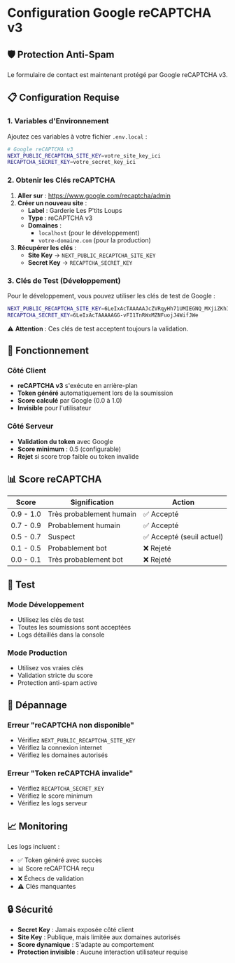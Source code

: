 # Configuration Google reCAPTCHA v3

## 🛡️ Protection Anti-Spam

Le formulaire de contact est maintenant protégé par Google reCAPTCHA v3.

## 📋 Configuration Requise

### 1. Variables d'Environnement

Ajoutez ces variables à votre fichier `.env.local` :

```bash
# Google reCAPTCHA v3
NEXT_PUBLIC_RECAPTCHA_SITE_KEY=votre_site_key_ici
RECAPTCHA_SECRET_KEY=votre_secret_key_ici
```

### 2. Obtenir les Clés reCAPTCHA

1. **Aller sur** : https://www.google.com/recaptcha/admin
2. **Créer un nouveau site** :
   - **Label** : Garderie Les P'tits Loups
   - **Type** : reCAPTCHA v3
   - **Domaines** : 
     - `localhost` (pour le développement)
     - `votre-domaine.com` (pour la production)
3. **Récupérer les clés** :
   - **Site Key** → `NEXT_PUBLIC_RECAPTCHA_SITE_KEY`
   - **Secret Key** → `RECAPTCHA_SECRET_KEY`

### 3. Clés de Test (Développement)

Pour le développement, vous pouvez utiliser les clés de test de Google :

```bash
NEXT_PUBLIC_RECAPTCHA_SITE_KEY=6LeIxAcTAAAAAJcZVRqyHh71UMIEGNQ_MXjiZKhI
RECAPTCHA_SECRET_KEY=6LeIxAcTAAAAAGG-vFI1TnRWxMZNFuojJ4WifJWe
```

⚠️ **Attention** : Ces clés de test acceptent toujours la validation.

## 🔧 Fonctionnement

### Côté Client
- **reCAPTCHA v3** s'exécute en arrière-plan
- **Token généré** automatiquement lors de la soumission
- **Score calculé** par Google (0.0 à 1.0)
- **Invisible** pour l'utilisateur

### Côté Serveur
- **Validation du token** avec Google
- **Score minimum** : 0.5 (configurable)
- **Rejet** si score trop faible ou token invalide

## 📊 Score reCAPTCHA

| Score | Signification | Action |
|-------|---------------|---------|
| 0.9 - 1.0 | Très probablement humain | ✅ Accepté |
| 0.7 - 0.9 | Probablement humain | ✅ Accepté |
| 0.5 - 0.7 | Suspect | ✅ Accepté (seuil actuel) |
| 0.1 - 0.5 | Probablement bot | ❌ Rejeté |
| 0.0 - 0.1 | Très probablement bot | ❌ Rejeté |

## 🧪 Test

### Mode Développement
- Utilisez les clés de test
- Toutes les soumissions sont acceptées
- Logs détaillés dans la console

### Mode Production
- Utilisez vos vraies clés
- Validation stricte du score
- Protection anti-spam active

## 🚨 Dépannage

### Erreur "reCAPTCHA non disponible"
- Vérifiez `NEXT_PUBLIC_RECAPTCHA_SITE_KEY`
- Vérifiez la connexion internet
- Vérifiez les domaines autorisés

### Erreur "Token reCAPTCHA invalide"
- Vérifiez `RECAPTCHA_SECRET_KEY`
- Vérifiez le score minimum
- Vérifiez les logs serveur

## 📈 Monitoring

Les logs incluent :
- ✅ Token généré avec succès
- 📊 Score reCAPTCHA reçu
- ❌ Échecs de validation
- ⚠️ Clés manquantes

## 🔒 Sécurité

- **Secret Key** : Jamais exposée côté client
- **Site Key** : Publique, mais limitée aux domaines autorisés
- **Score dynamique** : S'adapte au comportement
- **Protection invisible** : Aucune interaction utilisateur requise
